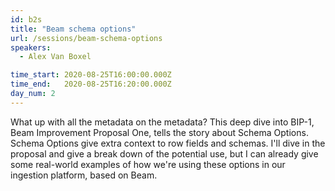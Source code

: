 ```yaml
---
id: b2s
title: "Beam schema options"
url: /sessions/beam-schema-options
speakers:
  - Alex Van Boxel

time_start: 2020-08-25T16:00:00.000Z
time_end:   2020-08-25T16:20:00.000Z
day_num: 2
---
```


What up with all the metadata on the metadata? This deep dive into BIP-1, Beam Improvement Proposal One, tells the story about Schema Options. Schema Options give extra context to row fields and schemas. I'll dive in the proposal and give a break down of the potential use, but I can already give some real-world examples of how we're using these options in our ingestion platform, based on Beam.

